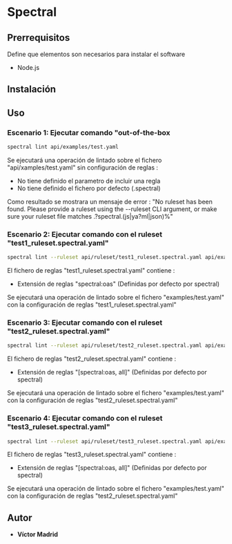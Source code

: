 # Spectral



## Prerrequisitos

Define que elementos son necesarios para instalar el software

* Node.js



## Instalación


## Uso

### Escenario 1: Ejecutar comando "out-of-the-box

```bash
spectral lint api/examples/test.yaml
```

Se ejecutará una operación de lintado sobre el fichero "api/xamples/test.yaml" sin configuración de reglas :

* No tiene definido el parametro de incluir una regla
* No tiene definido el fichero por defecto (.spectral)


Como resultado se mostrara un mensaje de error : "No ruleset has been found. Please provide a ruleset using the --ruleset CLI argument, or make sure your ruleset file matches .?spectral.(js|ya?ml|json)%"


### Escenario 2: Ejecutar comando con el ruleset "test1_ruleset.spectral.yaml"

```bash
spectral lint --ruleset api/ruleset/test1_ruleset.spectral.yaml api/examples/test.yaml
```

El fichero de reglas "test1_ruleset.spectral.yaml" contiene :

* Extensión de reglas "spectral:oas" (Definidas por defecto por spectral)

Se ejecutará una operación de lintado sobre el fichero "examples/test.yaml" con la configuración de reglas "test1_ruleset.spectral.yaml"



### Escenario 3: Ejecutar comando con el ruleset "test2_ruleset.spectral.yaml"

```bash
spectral lint --ruleset api/ruleset/test2_ruleset.spectral.yaml api/examples/test.yaml
```

El fichero de reglas "test2_ruleset.spectral.yaml" contiene :

* Extensión de reglas "[spectral:oas, all]" (Definidas por defecto por spectral)

Se ejecutará una operación de lintado sobre el fichero "examples/test.yaml" con la configuración de reglas "test2_ruleset.spectral.yaml"



### Escenario 4: Ejecutar comando con el ruleset "test3_ruleset.spectral.yaml"

```bash
spectral lint --ruleset api/ruleset/test3_ruleset.spectral.yaml api/examples/test.yaml
```

El fichero de reglas "test3_ruleset.spectral.yaml" contiene :

* Extensión de reglas "[spectral:oas, all]" (Definidas por defecto por spectral)

Se ejecutará una operación de lintado sobre el fichero "examples/test.yaml" con la configuración de reglas "test2_ruleset.spectral.yaml"

## Autor

* **Víctor Madrid**